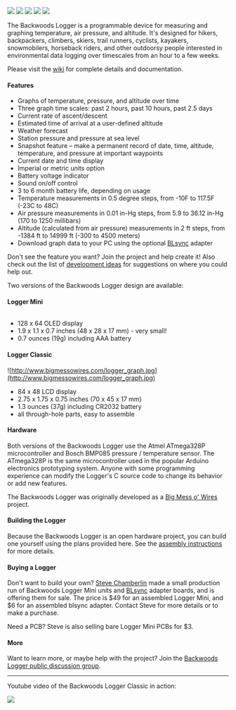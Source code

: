 ![](http://www.bigmessowires.com/lm_triptime_150.jpg) 
![](http://www.bigmessowires.com/lm_graph_150.jpg) 
![](http://www.bigmessowires.com/logger_langley5_150.jpg)
![](http://www.bigmessowires.com/logger_menu_150.jpg)
![](http://www.bigmessowires.com/logger_graph_150.jpg)

The Backwoods Logger is a programmable device for measuring and graphing temperature, air pressure, and altitude. It's designed for hikers, backpackers, climbers, skiers, trail runners, cyclists, kayakers, snowmobilers, horseback riders, and other outdoorsy people interested in environmental data logging over timescales from an hour to a few weeks.

Please visit the [wiki](https://github.com/steve-chamberlin/backwoods-logger/wiki) for complete details and documentation.

#### Features ####
  * Graphs of temperature, pressure, and altitude over time
  * Three graph time scales: past 2 hours, past 10 hours, past 2.5 days
  * Current rate of ascent/descent
  * Estimated time of arrival at a user-defined altitude
  * Weather forecast
  * Station pressure and pressure at sea level
  * Snapshot feature – make a permanent record of date, time, altitude, temperature, and pressure at important waypoints
  * Current date and time display
  * Imperial or metric units option
  * Battery voltage indicator
  * Sound on/off control
  * 3 to 6 month battery life, depending on usage
  * Temperature measurements in 0.5 degree steps, from -10F to 117.5F (-23C to 48C)
  * Air pressure measurements in 0.01 in-Hg steps, from 5.9 to 36.12 in-Hg (170 to 1250 millibars)
  * Altitude (calculated from air pressure) measurements in 2 ft steps, from -1384 ft to 14999 ft (-300 to 4500 meters)
  * Download graph data to your PC using the optional [BLsync](https://github.com/steve-chamberlin/backwoods-logger/wiki/BLsync) adapter

Don't see the feature you want? Join the project and help create it! Also check out the list of [development ideas](https://github.com/steve-chamberlin/backwoods-logger/wiki/Development-Needs) for suggestions on where you could help out.

Two versions of the Backwoods Logger design are available:

#### Logger Mini ####
![![](http://www.bigmessowires.com/new-logger-mini-graph-300.png)](http://www.bigmessowires.com/new-logger-mini-graph.png)
  * 128 x 64 OLED display
  * 1.9 x 1.1 x 0.7 inches (48 x 28 x 17 mm) - very small!
  * 0.7 ounces (19g) including AAA battery

#### Logger Classic ####
![http://www.bigmessowires.com/logger_graph.jpg](http://www.bigmessowires.com/logger_graph.jpg)
  * 84 x 48 LCD display
  * 2.75 x 1.75 x 0.75 inches (70 x 45 x 17 mm)
  * 1.3 ounces (37g) including CR2032 battery
  * all through-hole parts, easy to assemble

#### Hardware ####
Both versions of the Backwoods Logger use the Atmel ATmega328P microcontroller and Bosch BMP085 pressure / temperature sensor. The ATmega328P is the same microcontroller used in the popular Arduino electronics prototyping system. Anyone with some programming experience can modify the Logger's C source code to change its behavior or add new features.

The Backwoods Logger was originally developed as a [Big Mess o' Wires](http://www.bigmessowires.com) project.

#### Building the Logger ####
Because the Backwoods Logger is an open hardware project, you can build one yourself using the plans provided here. See the [assembly instructions](https://github.com/steve-chamberlin/backwoods-logger/wiki/Assembly-Instructions) for more details.

#### Buying a Logger ####
Don't want to build your own? [Steve Chamberlin](mailto:steve@bigmessowires.com) made a small production run of Backwoods Logger Mini units and [BLsync](https://github.com/steve-chamberlin/backwoods-logger/wiki/BLsync) adapter boards, and is offering them for sale. The price is $49 for an assembled Logger Mini, and $6 for an assembled blsync adapter. Contact Steve for more details or to make a purchase.

Need a PCB? Steve is also selling bare Logger Mini PCBs for $3.

#### More ####
Want to learn more, or maybe help with the project? Join the [Backwoods Logger public discussion group](http://groups.google.com/group/backwoods-logger-discuss).


---

Youtube video of the Backwoods Logger Classic in action:

[![](http://www.bigmessowires.com/logger_youtube.jpg)](http://www.youtube.com/watch?v=xRp--kYWmEM)
